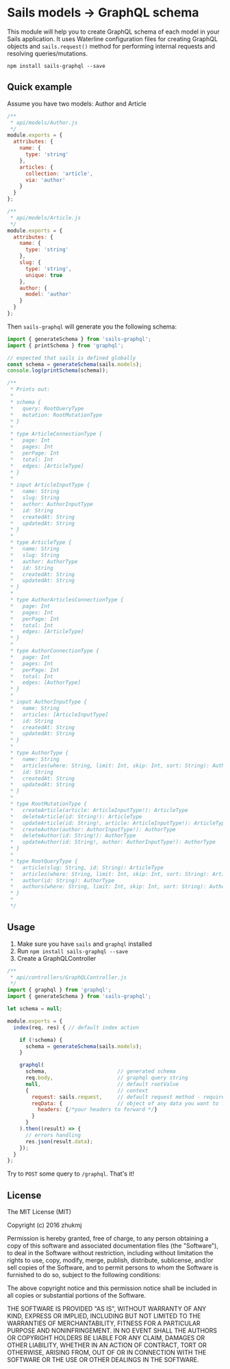 # Sails models -> GraphQL schema
This module will help you to create GraphQL schema of each model in your Sails application.
It uses Waterline configuration files for creating GraphQL objects and `sails.request()` method for performing internal requests and resolving queries/mutations.

```
npm install sails-graphql --save
```

## Quick example
Assume you have two models: Author and Article
```javascript
/**
 * api/models/Author.js
 */
module.exports = {
  attributes: {
    name: {
      type: 'string'
    },
    articles: {
      collection: 'article',
      via: 'author'
    }
  }
};

/**
 * api/models/Article.js
 */
module.exports = {
  attributes: {
    name: {
      type: 'string'
    },
    slug: {
      type: 'string',
      unique: true
    },
    author: {
      model: 'author'
    }
  }
};
```

Then `sails-graphql` will generate you the following schema:

```javascript
import { generateSchema } from 'sails-graphql';
import { printSchema } from 'graphql';

// expected that sails is defined globally
const schema = generateSchema(sails.models);
console.log(printSchema(schema));

/**
 * Prints out:
 *
 * schema {
 *   query: RootQueryType
 *   mutation: RootMutationType
 * }
 *
 * type ArticleConnectionType {
 *   page: Int
 *   pages: Int
 *   perPage: Int
 *   total: Int
 *   edges: [ArticleType]
 * }
 *
 * input ArticleInputType {
 *   name: String
 *   slug: String
 *   author: AuthorInputType
 *   id: String
 *   createdAt: String
 *   updatedAt: String
 * }
 *
 * type ArticleType {
 *   name: String
 *   slug: String
 *   author: AuthorType
 *   id: String
 *   createdAt: String
 *   updatedAt: String
 * }
 *
 * type AuthorArticlesConnectionType {
 *   page: Int
 *   pages: Int
 *   perPage: Int
 *   total: Int
 *   edges: [ArticleType]
 * }
 *
 * type AuthorConnectionType {
 *   page: Int
 *   pages: Int
 *   perPage: Int
 *   total: Int
 *   edges: [AuthorType]
 * }
 *
 * input AuthorInputType {
 *   name: String
 *   articles: [ArticleInputType]
 *   id: String
 *   createdAt: String
 *   updatedAt: String
 * }
 *
 * type AuthorType {
 *   name: String
 *   articles(where: String, limit: Int, skip: Int, sort: String): AuthorArticlesConnectionType
 *   id: String
 *   createdAt: String
 *   updatedAt: String
 * }
 *
 * type RootMutationType {
 *   createArticle(article: ArticleInputType!): ArticleType
 *   deleteArticle(id: String!): ArticleType
 *   updateArticle(id: String!, article: ArticleInputType!): ArticleType
 *   createAuthor(author: AuthorInputType!): AuthorType
 *   deleteAuthor(id: String!): AuthorType
 *   updateAuthor(id: String!, author: AuthorInputType!): AuthorType
 * }
 *
 * type RootQueryType {
 *   article(slug: String, id: String): ArticleType
 *   articles(where: String, limit: Int, skip: Int, sort: String): ArticleConnectionType
 *   author(id: String): AuthorType
 *   authors(where: String, limit: Int, skip: Int, sort: String): AuthorConnectionType
 * }
 *
 */

```

## Usage
1. Make sure you have `sails` and `graphql` installed
2. Run `npm install sails-graphql --save`
3. Create a GraphQLController
```javascript
/**
 * api/controllers/GraphQLController.js
 */
import { graphql } from 'graphql';
import { generateSchema } from 'sails-graphql';

let schema = null;

module.exports = {
  index(req, res) { // default index action

    if (!schema) {
      schema = generateSchema(sails.models);
    }

    graphql(
      schema,                       // generated schema
      req.body,                     // graphql query string
      null,                         // default rootValue
      {                             // context
        request: sails.request,     // default request method - required
        reqData: {                  // object of any data you want to forward to server's internal request
          headers: {/*your headers to forward */}
        }
      }
    ).then((result) => {
      // errors handling
      res.json(result.data);
    });
  }
};

```
Try to `POST` some query to `/graphql`. That's it!


## License
The MIT License (MIT)

Copyright (c) 2016 zhukmj

Permission is hereby granted, free of charge, to any person obtaining a copy
of this software and associated documentation files (the "Software"), to deal
in the Software without restriction, including without limitation the rights
to use, copy, modify, merge, publish, distribute, sublicense, and/or sell
copies of the Software, and to permit persons to whom the Software is
furnished to do so, subject to the following conditions:

The above copyright notice and this permission notice shall be included in all
copies or substantial portions of the Software.

THE SOFTWARE IS PROVIDED "AS IS", WITHOUT WARRANTY OF ANY KIND, EXPRESS OR
IMPLIED, INCLUDING BUT NOT LIMITED TO THE WARRANTIES OF MERCHANTABILITY,
FITNESS FOR A PARTICULAR PURPOSE AND NONINFRINGEMENT. IN NO EVENT SHALL THE
AUTHORS OR COPYRIGHT HOLDERS BE LIABLE FOR ANY CLAIM, DAMAGES OR OTHER
LIABILITY, WHETHER IN AN ACTION OF CONTRACT, TORT OR OTHERWISE, ARISING FROM,
OUT OF OR IN CONNECTION WITH THE SOFTWARE OR THE USE OR OTHER DEALINGS IN THE
SOFTWARE.
